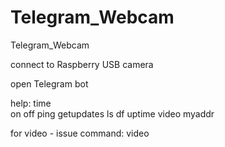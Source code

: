 # Telegram_Webcam
Telegram_Webcam

connect to Raspberry USB camera

open Telegram bot

help:
time  
on 
off 
ping 
getupdates 
ls 
df 
uptime 
video 
myaddr

for video - issue command: video
